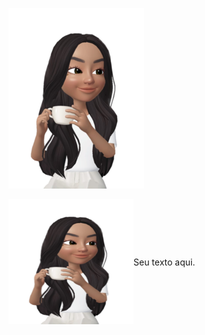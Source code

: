 

![alt text](https://github.com/infosecisa/infosecisa/blob/main/icon.png "Logo Title Text 1") 

<div style="display: flex; align-items: center;">
  <img src="https://github.com/infosecisa/infosecisa/blob/main/icon.png" alt="Descrição da imagem" width="200" height="200" />
  <p>Seu texto aqui.</p>
</div>


